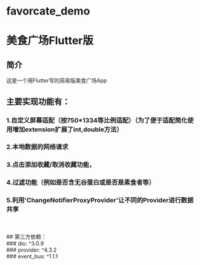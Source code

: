 # favorcate_demo
美食广场Flutter版
=====

简介
----
这是一个用Flutter写的简易版美食广场App

## 主要实现功能有：<br>
### 1.自定义屏幕适配（按750*1334等比例适配）（为了便于适配简化使用增加extension扩展了int,double方法）<br>
### 2.本地数据的网络请求<br>
### 3.点击添加收藏/取消收藏功能，<br>
### 4.过滤功能（例如是否含无谷蛋白或是否是素食者等）<br>
### 5.利用'ChangeNotifierProxyProvider'让不同的Provider进行数据共享<br>
<br>
<br>
## 第三方依赖：<br>
### dio: ^3.0.9<br>
### provider: ^4.3.2<br>
### event_bus: ^1.1.1
